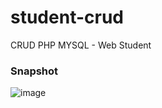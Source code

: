 # student-crud
CRUD PHP MYSQL - Web Student

### Snapshot

![image](https://user-images.githubusercontent.com/101040281/224611171-f7394f7a-eab7-4e5a-b5b4-d77b10462c84.png)
